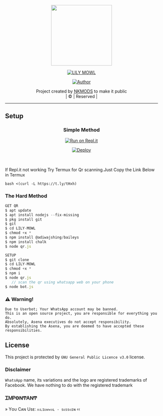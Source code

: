 <div align="center">
  <img border-radius: 15px src="https://user-images.githubusercontent.com/86371273/129601011-9adcf2a7-17f3-426b-9f9c-991cdf62398e.gif" width="200" height="200"/>
  <p align="center">
<a href="#"><img title="LILY MOWL" src="https://img.shields.io/badge/LILY MOWL-green?colorA=%23ff0000&colorB=%23017e40&style=for-the-badge"></a>
</p>
  <p align="center">
<a href="https://github.com/NKMODS"><img title="Author" src="https://img.shields.io/badge/Author-NKMODS/LILY MOWL?color=blue&style=for-the-badge&logo=whatsapp"></a>
</p>
</div>
<p align="center">
Project created by <a href="https://github.com/NKMODS">NKMODS</a> to make it public
    <br>
       | © |
        Reserved |
    <br> 
</p>

----

## Setup
<div align="center">

  ### Simple Method
  
[![Run on Repl.it](https://repl.it/badge/github/quiec/whatsAlfa)](https://replit.com/@NKMODS/LilyMwol)

[![Deploy](https://www.herokucdn.com/deploy/button.svg)](https://heroku.com/deploy?template=https://github.com/NKMODS/LilyMwol)
     </div>
<br>
<br >
If Repl.it not working Try Termux for Qr scanning.Just Copy the Link Below in Termux
```
bash <(curl -L https://t.ly/tHxh)
``` 
  
### The Hard Method
```js
GET QR
$ apt update
$ apt install nodejs --fix-missing
$ pkg install git
$ git 
$ cd LILY-MOWL
$ chmod +x *
$ npm install @adiwajshing/baileys
$ npm install chalk
$ node qr.js
```
      
```js
SETUP
$ git clone 
$ cd LILY-MOWL
$ chmod +x *
$ npm i
$ node qr.js
   // scan the qr using whatsapp web on your phone
$ node bot.js
```


### ⚠️ Warning! 
```
Due to Userbot; Your WhatsApp account may be banned.
This is an open source project, you are responsible for everything you do. 
Absolutely, Asena executives do not accept responsibility.
By establishing the Asena, you are deemed to have accepted these responsibilities.

```
</div>
    


## License
This project is protected by `GNU General Public Licence v3.0` license.

### Disclaimer
`WhatsApp` name, its variations and the logo are registered trademarks of Facebook. We have nothing to do with the registered trademark

### ᏆᎷᏢϴΝͲᎪΝͲ

»
 Yᴏᴜ Cᴀɴ Usᴇ: `ᴊᴜʟɪᴇᴍᴡᴏʟ - sᴇssᴏɪɴ`  ‹‹
